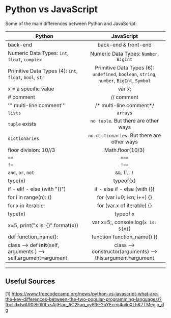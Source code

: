 # Python vs JavaScript

Some of the main differences between Python and JavaScript:

| **Python**        | **JavaScript**    | 
| ------------- |:-------------:| 
| back-end      | back-end & front-end | 
| Numeric Data Types: `int`, `float`, `complex`     | Numeric Data Types: `Number`, `BigInt`    | 
| Primitive Data Types (4): `int`, `float`, `bool`, `str`  | Primitive Data Types (6): `undefined`, `boolean`, `string`, `number`, `BigInt`, `Symbol`       | 
| x = a specific value | var x;      | 
| # comment | // comment      | 
| ''' multi-line comment''' | /* multi-line comment*/ |
| `lists`     | `arrays` |
| `tuple` exists | `no tuple`. But there are other ways |
| `dictionaries` | `no dictionaries`. But there are other ways|
| floor division: 10//3 | Math.floor(10/3)|
| `==` | `===`|
| `!=` | `!==`|
| `and`, `or`, `not` | `&&`, `ll`, `!`|
| type(x) | typeof(x)|
| if - elif - else (with "()") | if - else if - else (with {})|
| for i in range(n): () | for (var i=0; i<n; i++) {}|
| for x in iterable: | for (var x of iterable) {}|
|type(x) | typeof x|
| x=5, print("x is: {}".format(x)) | var x=5;, console.log(`x is: ${x}`)|
| def function_name(): | function function_name() {}|
| class --> def __init__(self, arguments ) --> self.argument=argument  | class --> constructor(arguments) --> this.argument=argument |

----

## Useful Sources

[1] https://www.freecodecamp.org/news/python-vs-javascript-what-are-the-key-differences-between-the-two-popular-programming-languages/?fbclid=IwAR0i8i0l0LxsAjIFlau_AC2Faq_yy63iE2uYEcmj4uiIoXLhK7TMegjn_dg
